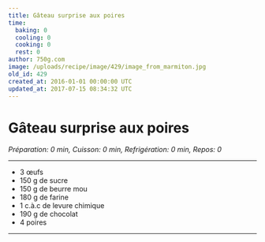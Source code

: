 ```yaml
---
title: Gâteau surprise aux poires
time:
  baking: 0
  cooling: 0
  cooking: 0
  rest: 0
author: 750g.com
image: /uploads/recipe/image/429/image_from_marmiton.jpg
old_id: 429
created_at: 2016-01-01 00:00:00 UTC
updated_at: 2017-07-15 08:34:32 UTC
---
```


# Gâteau surprise aux poires

_Préparation: 0 min, Cuisson: 0 min, Refrigération: 0 min, Repos: 0_

---

- 3 œufs
- 150 g de sucre
- 150 g de beurre mou
- 180 g de farine
- 1 c.à.c de levure chimique
- 190 g de chocolat
- 4 poires

---
